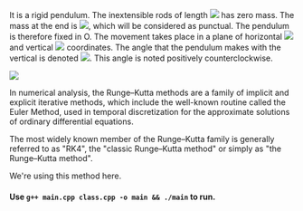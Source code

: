 It is a rigid pendulum. The inextensible rods of length  <img src="https://render.githubusercontent.com/render/math?math=L"> has zero mass. The  mass at the end is <img src="https://render.githubusercontent.com/render/math?math=M">, which will be considered as punctual. The pendulum is therefore fixed in O. The movement takes place in a plane of horizontal <img src="https://render.githubusercontent.com/render/math?math=x"> and vertical <img src="https://render.githubusercontent.com/render/math?math=y"> coordinates. The angle that the pendulum makes with the vertical is denoted  <img src="https://render.githubusercontent.com/render/math?math=\theta">. This angle is noted positively counterclockwise.

<img src="https://render.githubusercontent.com/render/math?math=\ddot{\theta}=-\frac{g}{L}\sin \theta">

In numerical analysis, the Runge–Kutta methods are a family of implicit and explicit iterative methods, which include the well-known routine called the Euler Method, used in temporal discretization for the approximate solutions of ordinary differential equations.

The most widely known member of the Runge–Kutta family is generally referred to as "RK4", the "classic Runge–Kutta method" or simply as "the Runge–Kutta method".

We're using this method here.

#### Use ``g++ main.cpp class.cpp -o main && ./main`` to run.
